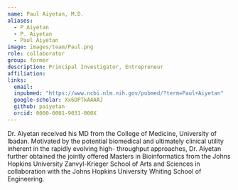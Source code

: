 ```yaml
---
name: Paul Aiyetan, M.D.
aliases:
  - P Aiyetan
  - P. Aiyetan
  - Paul Aiyetan
image: images/team/Paul.png
role: collaborator
group: former
description: Principal Investigator, Entrepreneur
affiliation: 
links:
  email: 
  inpubmed: "https://www.ncbi.nlm.nih.gov/pubmed/?term=Paul+Aiyetan"
  google-scholar: Xx6OPTkAAAAJ
  github: paiyetan
  orcid: 0000-0001-9031-000X
---
```


Dr. Aiyetan received his MD from the College of Medicine, University of Ibadan. Motivated by the potential biomedical and ultimately clinical utility inherent in the rapidly evolving high- throughput approaches, Dr. Aiyetan further obtained the jointly offered Masters in Bioinformatics from the Johns Hopkins University Zanvyl-Krieger School of Arts and Sciences in collaboration with the Johns Hopkins University Whiting School of Engineering.